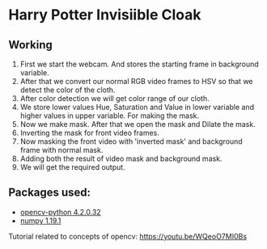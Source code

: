 # Harry Potter Invisiible Cloak

## Working
1. First we start the webcam. And stores the starting frame in background variable.
2. After that we convert our normal RGB video frames to HSV so that we detect the color of the cloth.
3. After color detection we will get color range of our cloth.
4. We store lower values Hue, Saturation and Value in lower variable and higher values in upper variable. For making the mask.
5. Now we make mask. After that we open the mask and Dilate the mask.
6. Inverting the mask for front video frames.
7. Now masking the front video with 'inverted mask' and background frame with normal mask.
8. Adding both the result of video mask and background mask.
9. We will get the required output.


## Packages used:
- [opencv-python 4.2.0.32](https://pypi.org/project/opencv-python/)
- [numpy 1.19.1](https://pypi.org/project/numpy/)

Tutorial related to concepts of opencv: https://youtu.be/WQeoO7MI0Bs
